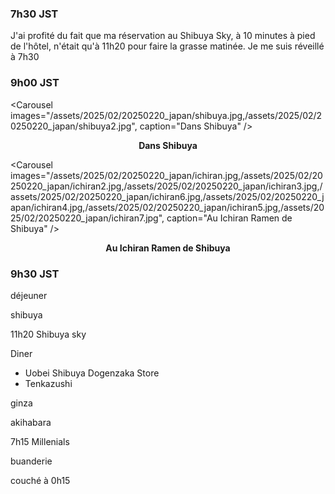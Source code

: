 ### 7h30 JST

J'ai profité du fait que ma réservation au Shibuya Sky, à 10 minutes à pied de l'hôtel, n'était qu'à 11h20 pour faire la grasse matinée. Je me suis réveillé à 7h30

### 9h00 JST

<Carousel
    images="/assets/2025/02/20250220_japan/shibuya.jpg,/assets/2025/02/20250220_japan/shibuya2.jpg",
    caption="Dans Shibuya"
/>
<p align="center"><b>Dans Shibuya</b></p>

<Carousel
    images="/assets/2025/02/20250220_japan/ichiran.jpg,/assets/2025/02/20250220_japan/ichiran2.jpg,/assets/2025/02/20250220_japan/ichiran3.jpg,/assets/2025/02/20250220_japan/ichiran6.jpg,/assets/2025/02/20250220_japan/ichiran4.jpg,/assets/2025/02/20250220_japan/ichiran5.jpg,/assets/2025/02/20250220_japan/ichiran7.jpg",
    caption="Au Ichiran Ramen de Shibuya"
/>
<p align="center"><b>Au Ichiran Ramen de Shibuya</b></p>

### 9h30 JST

déjeuner

shibuya

11h20 Shibuya sky

Diner
- Uobei Shibuya Dogenzaka Store
- Tenkazushi


ginza

akihabara

7h15 Millenials

buanderie

couché à 0h15
